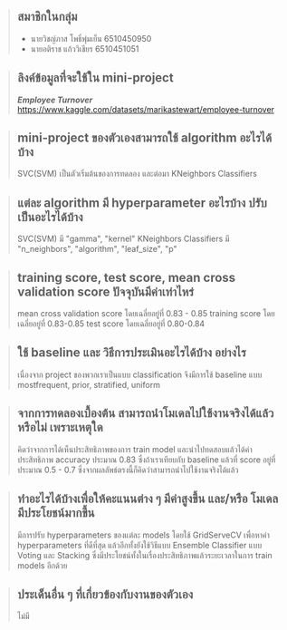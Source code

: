 >## สมาชิกในกลุ่ม 
>- นายวิชญ์ภาส โพธิ์พุ่มเย็น 6510450950<br>
>- นายอติราช แก้ววิเชียร 6510451051

>## ลิงค์ข้อมูลที่จะใช้ใน mini-project
>***Employee Turnover***<br>
>https://www.kaggle.com/datasets/marikastewart/employee-turnover

>## mini-project ของตัวเองสามารถใช้ algorithm อะไรได้บ้าง
>SVC(SVM) เป็นตัวเริ่มต้นของการทดลอง และต่อมา KNeighbors Classifiers 

>## แต่ละ algorithm มี hyperparameter อะไรบ้าง ปรับเป็นอะไรได้บ้าง
>SVC(SVM) มี "gamma", "kernel"
>KNeighbors Classifiers มี "n_neighbors", "algorithm", "leaf_size", "p"

>## training score, test score, mean cross validation score ปัจจุบันมีค่าเท่าไหร่
> mean cross validation score โดยเฉลี่ยอยู่ที่ 0.83 - 0.85
> training score โดยเฉลี่ยอยู่ที่ 0.83-0.85
> test score โดยเฉลี่ยอยู่ที่ 0.80-0.84

>## ใช้ baseline และ วิธีการประเมินอะไรได้บ้าง อย่างไร
>เนื่องจาก project ของพวกเราเป็นแบบ classification จึงมีการใช้ baseline แบบ mostfrequent, prior, stratified, uniform

>## จากการทดลองเบื้องต้น สามารถนำโมเดลไปใช้งานจริงได้แล้วหรือไม่ เพราะเหตุใด
> คิดว่าจากการได้เห็นประสิทธิภาพของการ train model และนำไปทดสอบแล้วได้ค่าประสิทธิภาพ accuracy ประมาณ 0.83 ซึ่งถ้าเราเทียบกับ baseline แล้วที่ score อยู่ที่ประมาณ 0.5 - 0.7 ซึ่งจากผลลัพธ์ตรงนี้ก็คิดว่าสามารถนำไปใช้งานจริงได้แล้ว

>##  ทำอะไรได้บ้างเพื่อให้คะแนนต่าง ๆ มีค่าสูงขึ้น และ/หรือ โมเดลมีประโยชน์มากขึ้น
> มีการปรับ hyperparameters ของแต่ละ models โดยใช้ GridServeCV เพื่อหาค่า hyperparameters ที่ดีที่สุด แล้วอีกทั้งยังใช้วิธีแบบ Ensemble Classifier แบบ Voting และ Stacking ซึ่งมีประโยชน์ทั้งในเรื่องประสิทธิภาพแล้วระยะเวลาในการ train models อีกด้วย

>## ประเด็นอื่น ๆ ที่เกี่ยวข้องกับงานของตัวเอง
>ไม่มี